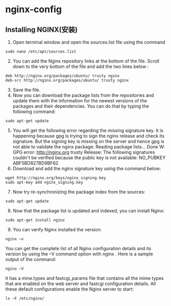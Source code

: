 nginx-config
==============
## Installing NGINX(安装)
1. Open terminal window and open the sources.list file using the command
```
sudo nano /etc/apt/sources.list
```
2. You can add the Nginx repository links at the bottom of the file. Scroll down to
the very bottom of the file and add the two lines below :
```
deb http://nginx.org/packages/ubuntu/ trusty nginx
deb-src http://nginx.org/packages/ubuntu/ trusty nginx
```
3. Save the file.
4. Now you can download the package lists from the repositories and update
them with the information for the newest versions of the packages and their
dependencies. You can do that by typing the following command:
```
sudo apt-get update
```
5. You will get the following error regarding the missing signature key. It is
happening because gpg is trying to sign the nginx release and check its signature.
But the signing key is missing on the server and hence gpg is not able to validate
the nginx package:
Reading package lists... Done
W: GPG error: http://nginx.org trusty Release: The following signatures couldn't
be verified because the public key is not available: NO_PUBKEY ABF5BD827BD9BF62
6. Download and add the nginx signature key using the command below:
```
wget http://nginx.org/keys/nginx_signing.key
sudo apt-key add nginx_signing.key
```
7. Now try re-synchronizing the package index from the sources:
```
sudo apt-get update
```
8. Now that the package list is updated and indexed, you can install Nginx:
```
sudo apt-get install nginx
```
 9. You can verify Nginx installed the version:
```
nginx –v
```

You can get the complete list of all Nginx configuration details and its version by
using the –V command option with nginx . Here is a sample output of the command:
```
nginx –V
```

It has a mine.types and fastcgi_params file that contains all
the mime types that are enabled on the web server and fastcgi configuration details.
All these default configurations enable the Nginx server to start:

```
ls –F /etc/nginx/
```

